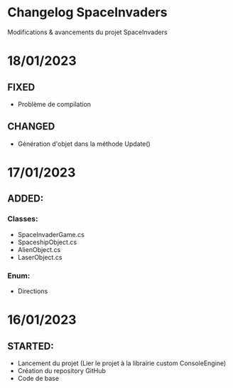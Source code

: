 # Changelog SpaceInvaders
Modifications & avancements du projet SpaceInvaders

# 18/01/2023
## FIXED
- Problème de compilation
## CHANGED
- Génération d'objet dans la méthode Update()

# 17/01/2023
## ADDED:
### Classes:
- SpaceInvaderGame.cs
- SpaceshipObject.cs
- AlienObject.cs
- LaserObject.cs
### Enum:
- Directions

# 16/01/2023
## STARTED:
- Lancement du projet (Lier le projet à la librairie custom ConsoleEngine)
- Création du repository GitHub
- Code de base
